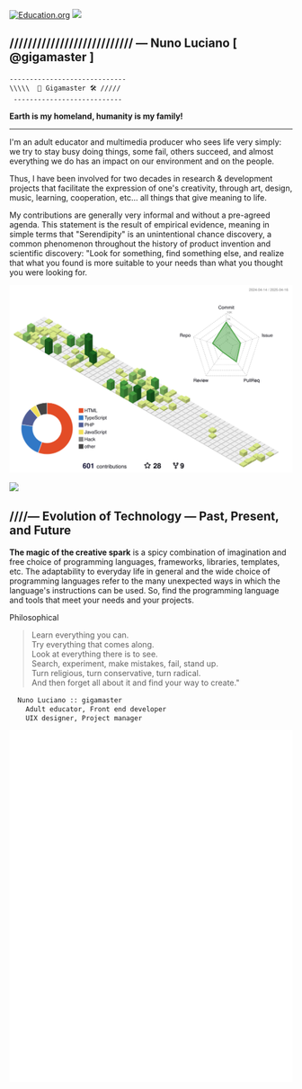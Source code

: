 
[![Education.org](https://img.shields.io/badge/free-education-green?style=for-the-badge&logo=apache)](https://github.com/gigamaster/) ![](https://komarev.com/ghpvc/?gigamaster&style=flat-square&label=Profile&color=blue) <img src="https://komarev.com/ghpvc/?gigamaster&style=flat-square&color=blue" alt=""/>

## /////////////////////////// — Nuno Luciano [ @gigamaster ]



    -----------------------------  
    \\\\\  📐 Gigamaster 🛠 /////
     ---------------------------  

**Earth is my homeland, humanity is my family!**   

---

I'm an adult educator and multimedia producer who sees life very simply: we try to stay busy doing things, some fail, others succeed, and almost everything we do has an impact on our environment and on the people.  

Thus, I have been involved for two decades in research & development projects that facilitate the expression of one's creativity, through art, design, music, learning, cooperation, etc... all things that give meaning to life.  

My contributions are generally very informal and without a pre-agreed agenda. This statement is the result of empirical evidence, meaning in simple terms that "Serendipity" is an unintentional chance discovery, a common phenomenon throughout the history of product invention and scientific discovery: "Look for something, find something else, and realize that what you found is more suitable to your needs than what you thought you were looking for. 




<p align="center" >
	<picture>
	  <source media="(prefers-color-scheme: dark)"  srcset="https://raw.githubusercontent.com/gigamaster/gigamaster/refs/heads/master/profile-3d-contrib/night.svg" />
	  <source media="(prefers-color-scheme: light)" srcset="https://raw.githubusercontent.com/gigamaster/gigamaster/refs/heads/master/profile-3d-contrib/day.svg" />
	  <img alt="github profile contributions chart"    src="https://raw.githubusercontent.com/gigamaster/gigamaster/refs/heads/master/profile-3d-contrib/day.svg" />
	</picture>
</p>


<img src="https://user-images.githubusercontent.com/1905497/172074154-bbb0d74b-5523-4f24-aadf-12cb50047472.svg" with="1em" height="1em">



## ////— Evolution of Technology — Past, Present, and Future 

**The magic of the creative spark** is a spicy combination of imagination and free choice of programming languages, frameworks, libraries, templates, etc. The adaptability to everyday life in general and the wide choice of programming languages refer to the many unexpected ways in which the language's instructions can be used. So, find the programming language and tools that meet your needs and your projects.  

Philosophical

> Learn everything you can.  
  Try everything that comes along.  
  Look at everything there is to see.  
  Search, experiment, make mistakes, fail, stand up.  
  Turn religious, turn conservative, turn radical.  
  And then forget all about it and find your way to create."

```
  Nuno Luciano :: gigamaster
    Adult educator, Front end developer
    UIX designer, Project manager

```  


<p align="center">
	
![Metrics](/github-metrics.svg)

</p>


